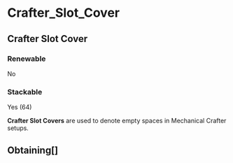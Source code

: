 # Crafter_Slot_Cover

## Crafter Slot Cover

### Renewable

No

### Stackable

Yes (64)

**Crafter Slot Covers** are used to denote empty spaces in Mechanical Crafter setups.

## Obtaining[]